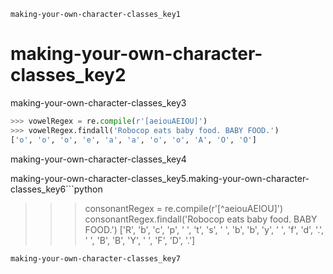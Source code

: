 ```ngMeta
making-your-own-character-classes_key1
```
# making-your-own-character-classes_key2
making-your-own-character-classes_key3

```python
>>> vowelRegex = re.compile(r'[aeiouAEIOU]')
>>> vowelRegex.findall('Robocop eats baby food. BABY FOOD.')
['o', 'o', 'o', 'e', 'a', 'a', 'o', 'o', 'A', 'O', 'O']
```
making-your-own-character-classes_key4

making-your-own-character-classes_key5\.making-your-own-character-classes_key6```python
>>> consonantRegex = re.compile(r'[^aeiouAEIOU]')
>>> consonantRegex.findall('Robocop eats baby food. BABY FOOD.')
['R', 'b', 'c', 'p', ' ', 't', 's', ' ', 'b', 'b', 'y', ' ', 'f', 'd', '.', ' ', 'B', 'B', 'Y', ' ', 'F', 'D', '.']
```
making-your-own-character-classes_key7